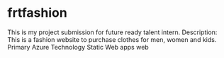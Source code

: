 # frtfashion
This is my project submission for future ready talent intern.
Description: 
This is a fashion website to purchase clothes for men, women and kids.
Primary Azure Technology 
Static Web apps
web
